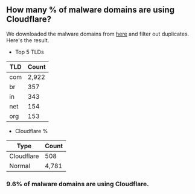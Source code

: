 ## How many % of malware domains are using Cloudflare?


We downloaded the malware domains from [here](https://urlhaus.abuse.ch) and filter out duplicates.
Here's the result.


[//]: # (start replacement)


- Top 5 TLDs

| TLD | Count |
| --- | --- |
| com | 2,922 |
| br | 357 |
| in | 343 |
| net | 154 |
| org | 153 |


- Cloudflare %

| Type | Count |
| --- | --- |
| Cloudflare | 508 |
| Normal | 4,781 |


### 9.6% of malware domains are using Cloudflare.
